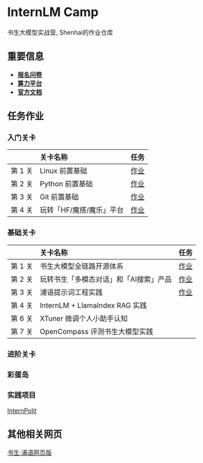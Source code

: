 # InternLM Camp
书生大模型实战营, Shenhai的作业仓库

## 重要信息
- [**报名问卷**](https://colearn.intern-ai.org.cn/set?s=internstudio)
- [**算力平台**](https://studio.intern-ai.org.cn)
- [**官方文档**](https://github.com/internLM/tutorial)

## 任务作业
### 入门关卡
| |关卡名称|任务|
|:-----|:----|:----|
|第 1 关|Linux 前置基础|[作业](./assignments/1%20beginner/1.1%20Linux.md)|
|第 2 关|Python 前置基础|[作业](./assignments/1%20beginner/1.2%20Python.md)|
|第 3 关|Git 前置基础|[作业](./assignments/1%20beginner/1.3%20Git.md)|
|第 4 关|玩转「HF/魔搭/魔乐」平台|[作业](./assignments/1%20beginner/1.4%20Hugging.md)|

### 基础关卡
||关卡名称|任务|
|:-----|:----|:----|
|第 1 关| 书生大模型全链路开源体系 |[作业](./assignments/2%20intermediate/2.1%20intro.md)|
|第 2 关| 玩转书生「多模态对话」和「AI搜索」产品 |[作业](./assignments/2%20intermediate/2.2%20playground.md) |
|第 3 关| 浦语提示词工程实践 |[作业](./assignments/2%20intermediate/2.3%20prompt_engineering.md) | 
|第 4 关| InternLM + LlamaIndex RAG 实践||
|第 6 关| XTuner 微调个人小助手认知 ||
|第 7 关| OpenCompass 评测书生大模型实践 ||

### 进阶关卡

### 彩蛋岛

### 实践项目
[InternPolit](https://github.com/shenhai-ran/InternPilot)

## 其他相关网页
[书生·浦语网页版](https://internlm-chat.intern-ai.org.cn/suggestion)